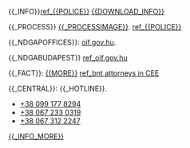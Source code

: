 {{_INFO}}[ref\_{{POLICE}}](https://www.police.hu/index.php/hu/hirek-es-informaciok/hatarinfo###3/18/2022) [{{DOWNLOAD_INFO}}](https://tcn.hu/wp-content/uploads/2022/03/TCN_ukrajnai_menekult_tajekoztato_V3_text_A4.pdf)

{{_PROCESS}} [{{_PROCESSIMAGE}}]({{IMG_SRC}}/HATARATLEPES_{{LABEL}}.jpg).
  [ref\_{{POLICE}}](https://www.police.hu/hu/hirek-es-informaciok/legfrissebb-hireink/hatarrendeszet/utmutato-az-ukrajnaban-zajlo-haboru-elol###3/12/2022)

{{_NDGAPOFFICES}}: [oif.gov.hu](http://oif.gov.hu/index.php?option=com_k2&view=item&layout=item&id=175&Itemid=462&lang=hu).
 
{{_NDGABUDAPEST}} [ref\_oif.gov.hu](http://oif.gov.hu/index.php?option=com_k2&view=item&id=1757:information###3/10/2022)

{{_FACT}}: [{{MORE}}](https://bnt.eu/bnt-news/help-guide-for-ukrainians/) [ref\_bnt attorneys in CEE](https://bnt.eu/###3/11/2022)

{{_CENTRAL}}: {{_HOTLINE}}.

- [+38 099 177 8294](tel:+380991778294)
- [+38 067 233 0319](tel:+380672330319)
- [+38 067 312 2247](tel:+380673122247)

[{{_INFO_MORE}}](https://tcn.hu/wp-content/uploads/2022/03/TCN_ukrajnai_menekult_tajekoztato_V3_text_A4.pdf)